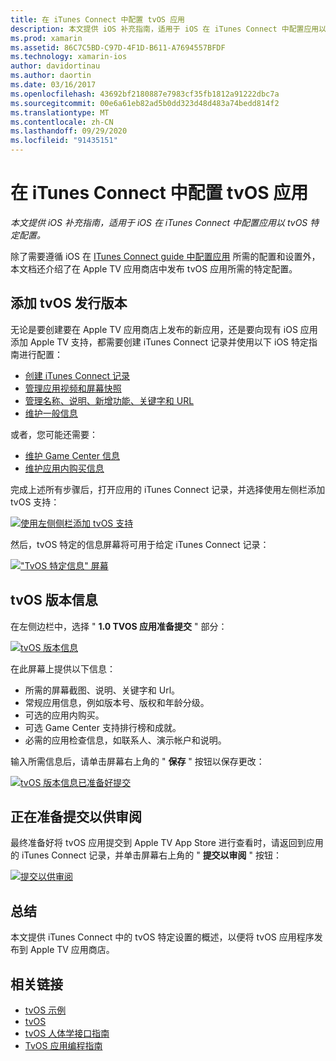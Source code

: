 ```yaml
---
title: 在 iTunes Connect 中配置 tvOS 应用
description: 本文提供 iOS 补充指南，适用于 iOS 在 iTunes Connect 中配置应用以 tvOS 特定配置。
ms.prod: xamarin
ms.assetid: 86C7C5BD-C97D-4F1D-B611-A7694557BFDF
ms.technology: xamarin-ios
author: davidortinau
ms.author: daortin
ms.date: 03/16/2017
ms.openlocfilehash: 43692bf2180887e7983cf35fb1812a91222dbc7a
ms.sourcegitcommit: 00e6a61eb82ad5b0dd323d48d483a74bedd814f2
ms.translationtype: MT
ms.contentlocale: zh-CN
ms.lasthandoff: 09/29/2020
ms.locfileid: "91435151"
---
```

# <a name="configure-your-tvos-app-in-itunes-connect"></a>在 iTunes Connect 中配置 tvOS 应用

_本文提供 iOS 补充指南，适用于 iOS 在 iTunes Connect 中配置应用以 tvOS 特定配置。_

除了需要遵循 iOS 在 [ITunes Connect guide 中配置应用](~/ios/deploy-test/app-distribution/app-store-distribution/itunesconnect.md) 所需的配置和设置外，本文档还介绍了在 Apple TV 应用商店中发布 tvOS 应用所需的特定配置。

<a name="Adding-a-tvOS-Release-Version"></a>

## <a name="adding-a-tvos-release-version"></a>添加 tvOS 发行版本

无论是要创建要在 Apple TV 应用商店上发布的新应用，还是要向现有 iOS 应用添加 Apple TV 支持，都需要创建 iTunes Connect 记录并使用以下 iOS 特定指南进行配置：

- [创建 iTunes Connect 记录](~/ios/deploy-test/app-distribution/app-store-distribution/itunesconnect.md#creating)
- [管理应用视频和屏幕快照](~/ios/deploy-test/app-distribution/app-store-distribution/itunesconnect.md#managing)
- [管理名称、说明、新增功能、关键字和 URL](~/ios/deploy-test/app-distribution/app-store-distribution/itunesconnect.md#metadata)
- [维护一般信息](~/ios/deploy-test/app-distribution/app-store-distribution/itunesconnect.md#general)

或者，您可能还需要：

- [维护 Game Center 信息](~/ios/deploy-test/app-distribution/app-store-distribution/itunesconnect.md#game-center)
- [维护应用内购买信息](~/ios/deploy-test/app-distribution/app-store-distribution/itunesconnect.md#iap)

完成上述所有步骤后，打开应用的 iTunes Connect 记录，并选择使用左侧栏添加 tvOS 支持：

[![使用左侧侧栏添加 tvOS 支持](itunes-connect-images/connect01.png)](itunes-connect-images/connect01.png#lightbox)

然后，tvOS 特定的信息屏幕将可用于给定 iTunes Connect 记录：

[!["TvOS 特定信息" 屏幕](itunes-connect-images/connect02.png)](itunes-connect-images/connect02.png#lightbox)

<a name="tvOS-Version-Information"></a>

## <a name="tvos-version-information"></a>tvOS 版本信息

在左侧边栏中，选择 " **1.0 TVOS 应用准备提交** " 部分：

[![tvOS 版本信息](itunes-connect-images/connect03.png)](itunes-connect-images/connect03.png#lightbox)

在此屏幕上提供以下信息：

- 所需的屏幕截图、说明、关键字和 Url。
- 常规应用信息，例如版本号、版权和年龄分级。
- 可选的应用内购买。
- 可选 Game Center 支持排行榜和成就。
- 必需的应用检查信息，如联系人、演示帐户和说明。

输入所需信息后，请单击屏幕右上角的 " **保存** " 按钮以保存更改：

[![tvOS 版本信息已准备好提交](itunes-connect-images/connect04.png)](itunes-connect-images/connect04.png#lightbox)

<a name="Submitting-for-Review"></a>

## <a name="preparing-to-submit-for-review"></a>正在准备提交以供审阅

最终准备好将 tvOS 应用提交到 Apple TV App Store 进行查看时，请返回到应用的 iTunes Connect 记录，并单击屏幕右上角的 " **提交以审阅** " 按钮：

[![提交以供审阅](itunes-connect-images/connect05.png)](itunes-connect-images/connect05.png#lightbox)

<a name="Summary"></a>

## <a name="summary"></a>总结

本文提供 iTunes Connect 中的 tvOS 特定设置的概述，以便将 tvOS 应用程序发布到 Apple TV 应用商店。

## <a name="related-links"></a>相关链接

- [tvOS 示例](/samples/browse/?products=xamarin&term=Xamarin.iOS%2btvOS)
- [tvOS](https://developer.apple.com/tvos/)
- [tvOS 人体学接口指南](https://developer.apple.com/tvos/human-interface-guidelines/)
- [TvOS 应用编程指南](https://developer.apple.com/library/prerelease/tvos/documentation/General/Conceptual/AppleTV_PG/)